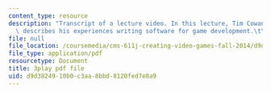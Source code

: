 ```yaml
---
content_type: resource
description: "Transcript of a lecture video. In this lecture, Tim Cowan of EA Games\
  \ describes his experiences writing software for game development.\t\t"
file: null
file_location: /coursemedia/cms-611j-creating-video-games-fall-2014/d9d3824910b0c3aa8bbd8120fed7e8a9_J4pnlCBTJYc.pdf
file_type: application/pdf
resourcetype: Document
title: 3play pdf file
uid: d9d38249-10b0-c3aa-8bbd-8120fed7e8a9
---
```

